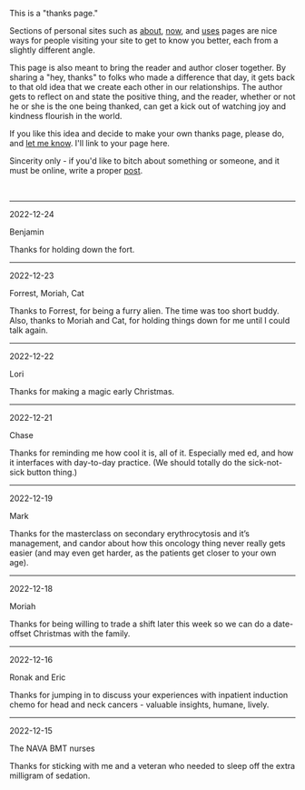 This is a "thanks page."

Sections of personal sites such as [about](/about), 
[now](https://nownownow.com/about),
and [uses](https://uses.tech) pages
are nice ways for people visiting your site to get to know you better,
each from a slightly different angle.

This page is also meant to bring the reader and author closer together.
By sharing a "hey, thanks" to folks who made a difference that day,
it gets back to that old idea that we create each other in our relationships.
The author gets to reflect on and state the positive thing, and the reader,
whether or not he or she is the one being thanked, 
can get a kick out of watching joy and kindness flourish in the world.

If you like this idea
and decide to make your own thanks page,
please do,
and [let me know](/contact). I'll link to your page here.

Sincerity only - 
if you'd like to bitch about something or someone,
and it must be online,
write a proper [post](/posts).

<br>

---

<div class="thanks">

  <time datetime="2022-12-24" class="thanks-date">
  2022-12-24
  </time>

  <p class="thanks-to">
  Benjamin
  </p>

  <p class="thanks-for">
  Thanks for holding down the fort.
  </p>

</div>

---

<div class="thanks">

  <time datetime="2022-12-23" class="thanks-date">
  2022-12-23
  </time>

  <p class="thanks-to">
  Forrest, Moriah, Cat
  </p>

  <p class="thanks-for">
  Thanks to Forrest, for being a furry alien. 
  The time was too short buddy. 
  Also, thanks to Moriah and Cat, for holding things down for me until I could talk again.
  </p>

</div>

---

<div class="thanks">

  <time datetime="2022-12-22" class="thanks-date">
  2022-12-22
  </time>

  <p class="thanks-to">
  Lori
  </p>

  <p class="thanks-for">
  Thanks for making a magic early Christmas.
  </p>

</div>

---

<div class="thanks">

  <time datetime="2022-12-21" class="thanks-date">
  2022-12-21
  </time>

  <p class="thanks-to">
  Chase
  </p>

  <p class="thanks-for">
  Thanks for reminding me how cool it is, all of it.
  Especially med ed, and how it interfaces with day-to-day practice.
  (We should totally do the sick-not-sick button thing.)
  </p>

</div>

---

<div class="thanks">

  <time datetime="2022-12-19" class="thanks-date">
  2022-12-19
  </time>

  <p class="thanks-to">
  Mark
  </p>

  <p class="thanks-for">
  Thanks for the masterclass on secondary erythrocytosis and it’s management, 
  and candor about how this oncology thing never really gets easier 
  (and may even get harder, as the patients get closer to your own age).
  </p>

</div>

---

<div class="thanks">

  <time datetime="2022-12-18" class="thanks-date">
  2022-12-18
  </time>

  <p class="thanks-to">
  Moriah
  </p>

  <p class="thanks-for">
  Thanks for being willing to trade a shift later this week 
  so we can do a date-offset Christmas with the family.
  </p>

</div>

---

<div class="thanks">

  <time datetime="2022-12-16" class="thanks-date">
  2022-12-16
  </time>

  <p class="thanks-to">
  Ronak and Eric
  </p>

  <p class="thanks-for">
  Thanks for jumping in to discuss your 
  experiences with inpatient induction chemo 
  for head and neck cancers - valuable insights, humane, lively.
  </p>

</div>

---

<div class="thanks">

  <time datetime="2022-12-15" class="thanks-date">
  2022-12-15
  </time>

  <p class="thanks-to">
  The NAVA BMT nurses
  </p>

  <p class="thanks-for">
  Thanks for sticking with me and a veteran 
  who needed to sleep off the extra milligram of sedation.
  </p>

</div>

<!-- template begin -->
<!-- <div class="thanks"> -->

<!--   <time datetime="2022-12-18" class="thanks-date">2022-12-18</time> -->

<!--   <p class="thanks-to"> -->

<!--   </p> -->

<!--   <p class="thanks-for"> -->

<!--   </p> -->

<!-- </div> -->

<!-- --- -->

<!-- template end -->
